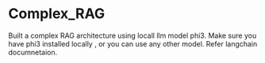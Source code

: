 # Complex_RAG
Built a complex RAG architecture using locall llm model  phi3.
Make sure you have phi3 installed locally , or you can use any other model.
Refer langchain documnetaion.
